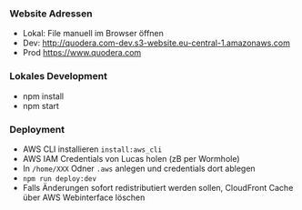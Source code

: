 
### Website Adressen

- Lokal: File manuell im Browser öffnen
- Dev: http://quodera.com-dev.s3-website.eu-central-1.amazonaws.com
- Prod https://www.quodera.com

### Lokales Development

- npm install
- npm start

### Deployment

- AWS CLI installieren `install:aws_cli`
- AWS IAM Credentials von Lucas holen (zB per Wormhole)
- In `/home/XXX` Odner `.aws` anlegen und credentials dort ablegen
- `npm run deploy:dev`
- Falls Änderungen sofort redistributiert werden sollen, CloudFront Cache über AWS Webinterface löschen

